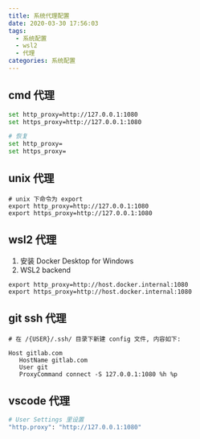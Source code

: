 ```yaml
---
title: 系统代理配置
date: 2020-03-30 17:56:03
tags:
  - 系统配置
  - wsl2
  - 代理
categories: 系统配置
---
```


## cmd 代理

```sh
set http_proxy=http://127.0.0.1:1080
set https_proxy=http://127.0.0.1:1080

# 恢复
set http_proxy=
set https_proxy=
```

<!-- more -->

## unix 代理

```
# unix 下命令为 export
export http_proxy=http://127.0.0.1:1080
export https_proxy=http://127.0.0.1:1080
```

## wsl2 代理

1. 安装 Docker Desktop for Windows
2. WSL2 backend

```
export http_proxy=http://host.docker.internal:1080
export https_proxy=http://host.docker.internal:1080
```

## git ssh 代理

```
# 在 /{USER}/.ssh/ 目录下新建 config 文件, 内容如下:

Host gitlab.com
   HostName gitlab.com
   User git
   ProxyCommand connect -S 127.0.0.1:1080 %h %p
```

## vscode 代理

```sh
# User Settings 里设置
"http.proxy": "http://127.0.0.1:1080"
```
